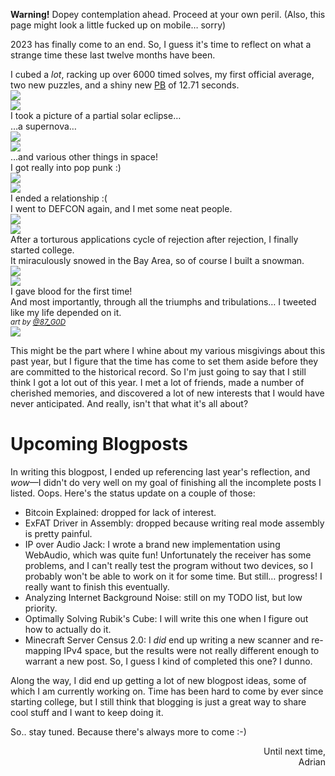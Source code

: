 <aside class="warning">

<b>Warning!</b> Dopey contemplation ahead. Proceed at your own peril. (Also, this page might look a little fucked up on mobile&hellip; sorry)

</aside>

2023 has finally come to an end. So, I guess it's time to reflect on what a strange time these last twelve months have been.

<div class="highlights">
    <div class="left">
        <div><span>I cubed a <i>lot</i>, racking up over 6000 timed solves, my first official average, two new puzzles, and a shiny new <a href="https://bithole.dev/cubing.html">PB</a> of 12.71 seconds.</span></div>
        <img src="cube.jpg">
    </div>
    <div class="right">
        <img src="eclipse.jpg">
        <div><span>I took a picture of a partial solar eclipse&hellip;</span></div>
    </div>
    <div class="left">
        <div><span>&hellip;a supernova&hellip;<span></div>
        <img src="supernova.png">
    </div>
    <div class="right">
        <img src="space.jpg">
        <div><span>&hellip;and various other things in space!</span></div>
    </div>
    <div class="left">
        <div><span>I got really into pop punk :)</span></div>
        <img src="albums.png">
    </div>
    <div class="right">
        <img src="heartbreak.png">
        <div><span>I ended a relationship :(</span></div>
    </div>
    <div class="left">
        <div><span>I went to DEFCON again, and I met some neat people.</span></div>
        <img src="defcon-crew.png">
    </div>
    <div class="right">
        <img src="college.jpg">
        <div><span>After a torturous applications cycle of rejection after rejection, I finally started college.</span></div>
    </div>
    <div class="left">
        <div><span>It miraculously snowed in the Bay Area, so of course I built a snowman.</span></div>
        <img src="snowman.jpg">
    </div>
    <div class="right">
        <img src="blood.jpg">
        <div><span>I gave blood for the first time!</span></div>
    </div>
    <div class="left">
        <div><span>And most importantly, through all the triumphs and tribulations&hellip; I tweeted like my life depended on it.<br><sup><i>art by <a href="https://twitter.com/87_G0D/status/1685936477967196160">@87_G0D</a></i></sup></span></div>
        <img src="twitter.png">
    </div>
</div>

This might be the part where I whine about my various misgivings about this past year, but I figure that the time has come to set them aside before they are committed to the historical record. So I'm just going to say that I still think I got a lot out of this year. I met a lot of friends, made a number of cherished memories, and discovered a lot of new interests that I would have never anticipated. And really, isn't that what it's all about?

# Upcoming Blogposts

In writing this blogpost, I ended up referencing last year's reflection, and *wow*&mdash;I didn't do very well on my goal of finishing all the incomplete posts I listed. Oops. Here's the status update on a couple of those:

* Bitcoin Explained: dropped for lack of interest.
* ExFAT Driver in Assembly: dropped because writing real mode assembly is pretty painful.
* IP over Audio Jack: I wrote a brand new implementation using WebAudio, which was quite fun! Unfortunately the receiver has some problems, and I can't really test the program without two devices, so I probably won't be able to work on it for some time. But still&hellip; progress! I really want to finish this eventually.
* Analyzing Internet Background Noise: still on my TODO list, but low priority. 
* Optimally Solving Rubik's Cube: I will write this one when I figure out how to actually do it. 
* Minecraft Server Census 2.0: I *did* end up writing a new scanner and re-mapping IPv4 space, but the results were not really different enough to warrant a new post. So, I guess I kind of completed this one? I dunno.

Along the way, I did end up getting a lot of new blogpost ideas, some of which I am currently working on. Time has been hard to come by ever since starting college, but I still think that blogging is just a great way to share cool stuff and I want to keep doing it.

So.. stay tuned. Because there's always more to come :-)

<p style="text-align: right">
Until next time,<br>
Adrian
</p>